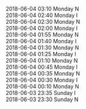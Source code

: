 2018-06-04 03:10 Monday  N  
2018-06-04 02:40 Monday  I  
2018-06-04 02:30 Monday  N  
2018-06-04 02:00 Monday  I  
2018-06-04 01:55 Monday  N  
2018-06-04 01:40 Monday  I  
2018-06-04 01:30 Monday  N  
2018-06-04 01:25 Monday  I  
2018-06-04 01:10 Monday  N  
2018-06-04 00:45 Monday  I  
2018-06-04 00:35 Monday  N  
2018-06-04 00:30 Monday  I  
2018-06-04 00:10 Monday  N  
2018-06-03 23:35 Sunday  I  
2018-06-03 23:30 Sunday  N  
